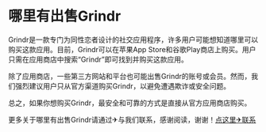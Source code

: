 # 哪里有出售Grindr

Grindr是一款专门为同性恋者设计的社交应用程序，许多用户可能想知道哪里可以购买这款应用。目前，Grindr可以在苹果App Store和谷歌Play商店上购买。用户只需在应用商店中搜索“Grindr”即可找到并购买这款应用。

除了应用商店，一些第三方网站和平台也可能出售Grindr的账号或会员。然而，我们强烈建议用户只从官方渠道购买Grindr，以避免遭遇欺诈或安全问题。

总之，如果你想购买Grindr，最安全和可靠的方式是直接从官方应用商店购买。

更多关于哪里有出售Grindr请通过✈与我们联系，感谢阅读，谢谢！[点这里✈联系](https://b.k02.cc)